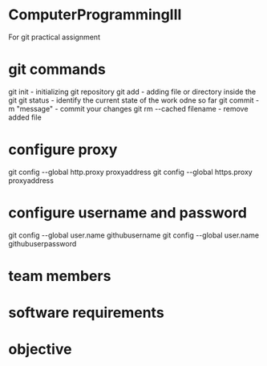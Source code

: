 # ComputerProgrammingIII
For git practical assignment

git commands
============
git init - initializing git repository
git add - adding file or directory inside the git
git status - identify the current state of the work odne so far
git commit -m "message" - commit your changes
git rm --cached filename - remove added file

configure proxy
===============
git config --global http.proxy proxyaddress
git config --global https.proxy proxyaddress

configure username and password
===============================
git config --global user.name githubusername
git config --global user.name githubuserpassword

team members
============


software requirements
=====================


objective
=========


